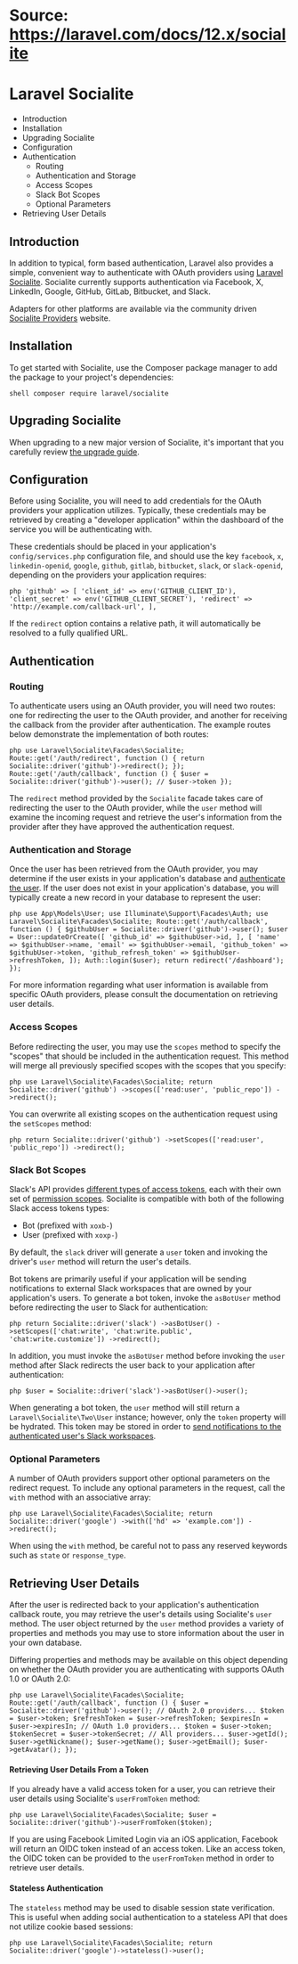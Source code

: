 # Source: https://laravel.com/docs/12.x/socialite

# Laravel Socialite

  * Introduction
  * Installation
  * Upgrading Socialite
  * Configuration
  * Authentication
    * Routing
    * Authentication and Storage
    * Access Scopes
    * Slack Bot Scopes
    * Optional Parameters
  * Retrieving User Details



## Introduction

In addition to typical, form based authentication, Laravel also provides a simple, convenient way to authenticate with OAuth providers using [Laravel Socialite](https://github.com/laravel/socialite). Socialite currently supports authentication via Facebook, X, LinkedIn, Google, GitHub, GitLab, Bitbucket, and Slack.

Adapters for other platforms are available via the community driven [Socialite Providers](https://socialiteproviders.com/) website.

## Installation

To get started with Socialite, use the Composer package manager to add the package to your project's dependencies:

```shell composer require laravel/socialite ``` 

## Upgrading Socialite

When upgrading to a new major version of Socialite, it's important that you carefully review [the upgrade guide](https://github.com/laravel/socialite/blob/master/UPGRADE.md).

## Configuration

Before using Socialite, you will need to add credentials for the OAuth providers your application utilizes. Typically, these credentials may be retrieved by creating a "developer application" within the dashboard of the service you will be authenticating with.

These credentials should be placed in your application's `config/services.php` configuration file, and should use the key `facebook`, `x`, `linkedin-openid`, `google`, `github`, `gitlab`, `bitbucket`, `slack`, or `slack-openid`, depending on the providers your application requires:

```php 'github' => [ 'client_id' => env('GITHUB_CLIENT_ID'), 'client_secret' => env('GITHUB_CLIENT_SECRET'), 'redirect' => 'http://example.com/callback-url', ], ``` 

If the `redirect` option contains a relative path, it will automatically be resolved to a fully qualified URL.

## Authentication

### Routing

To authenticate users using an OAuth provider, you will need two routes: one for redirecting the user to the OAuth provider, and another for receiving the callback from the provider after authentication. The example routes below demonstrate the implementation of both routes:

```php use Laravel\Socialite\Facades\Socialite; Route::get('/auth/redirect', function () { return Socialite::driver('github')->redirect(); }); Route::get('/auth/callback', function () { $user = Socialite::driver('github')->user(); // $user->token }); ``` 

The `redirect` method provided by the `Socialite` facade takes care of redirecting the user to the OAuth provider, while the `user` method will examine the incoming request and retrieve the user's information from the provider after they have approved the authentication request.

### Authentication and Storage

Once the user has been retrieved from the OAuth provider, you may determine if the user exists in your application's database and [authenticate the user](/docs/12.x/authentication#authenticate-a-user-instance). If the user does not exist in your application's database, you will typically create a new record in your database to represent the user:

```php use App\Models\User; use Illuminate\Support\Facades\Auth; use Laravel\Socialite\Facades\Socialite; Route::get('/auth/callback', function () { $githubUser = Socialite::driver('github')->user(); $user = User::updateOrCreate([ 'github_id' => $githubUser->id, ], [ 'name' => $githubUser->name, 'email' => $githubUser->email, 'github_token' => $githubUser->token, 'github_refresh_token' => $githubUser->refreshToken, ]); Auth::login($user); return redirect('/dashboard'); }); ``` 

For more information regarding what user information is available from specific OAuth providers, please consult the documentation on retrieving user details.

### Access Scopes

Before redirecting the user, you may use the `scopes` method to specify the "scopes" that should be included in the authentication request. This method will merge all previously specified scopes with the scopes that you specify:

```php use Laravel\Socialite\Facades\Socialite; return Socialite::driver('github') ->scopes(['read:user', 'public_repo']) ->redirect(); ``` 

You can overwrite all existing scopes on the authentication request using the `setScopes` method:

```php return Socialite::driver('github') ->setScopes(['read:user', 'public_repo']) ->redirect(); ``` 

### Slack Bot Scopes

Slack's API provides [different types of access tokens](https://api.slack.com/authentication/token-types), each with their own set of [permission scopes](https://api.slack.com/scopes). Socialite is compatible with both of the following Slack access tokens types:

  * Bot (prefixed with `xoxb-`)
  * User (prefixed with `xoxp-`)



By default, the `slack` driver will generate a `user` token and invoking the driver's `user` method will return the user's details.

Bot tokens are primarily useful if your application will be sending notifications to external Slack workspaces that are owned by your application's users. To generate a bot token, invoke the `asBotUser` method before redirecting the user to Slack for authentication:

```php return Socialite::driver('slack') ->asBotUser() ->setScopes(['chat:write', 'chat:write.public', 'chat:write.customize']) ->redirect(); ``` 

In addition, you must invoke the `asBotUser` method before invoking the `user` method after Slack redirects the user back to your application after authentication:

```php $user = Socialite::driver('slack')->asBotUser()->user(); ``` 

When generating a bot token, the `user` method will still return a `Laravel\Socialite\Two\User` instance; however, only the `token` property will be hydrated. This token may be stored in order to [send notifications to the authenticated user's Slack workspaces](/docs/12.x/notifications#notifying-external-slack-workspaces).

### Optional Parameters

A number of OAuth providers support other optional parameters on the redirect request. To include any optional parameters in the request, call the `with` method with an associative array:

```php use Laravel\Socialite\Facades\Socialite; return Socialite::driver('google') ->with(['hd' => 'example.com']) ->redirect(); ``` 

When using the `with` method, be careful not to pass any reserved keywords such as `state` or `response_type`.

## Retrieving User Details

After the user is redirected back to your application's authentication callback route, you may retrieve the user's details using Socialite's `user` method. The user object returned by the `user` method provides a variety of properties and methods you may use to store information about the user in your own database.

Differing properties and methods may be available on this object depending on whether the OAuth provider you are authenticating with supports OAuth 1.0 or OAuth 2.0:

```php use Laravel\Socialite\Facades\Socialite; Route::get('/auth/callback', function () { $user = Socialite::driver('github')->user(); // OAuth 2.0 providers... $token = $user->token; $refreshToken = $user->refreshToken; $expiresIn = $user->expiresIn; // OAuth 1.0 providers... $token = $user->token; $tokenSecret = $user->tokenSecret; // All providers... $user->getId(); $user->getNickname(); $user->getName(); $user->getEmail(); $user->getAvatar(); }); ``` 

#### Retrieving User Details From a Token

If you already have a valid access token for a user, you can retrieve their user details using Socialite's `userFromToken` method:

```php use Laravel\Socialite\Facades\Socialite; $user = Socialite::driver('github')->userFromToken($token); ``` 

If you are using Facebook Limited Login via an iOS application, Facebook will return an OIDC token instead of an access token. Like an access token, the OIDC token can be provided to the `userFromToken` method in order to retrieve user details.

#### Stateless Authentication

The `stateless` method may be used to disable session state verification. This is useful when adding social authentication to a stateless API that does not utilize cookie based sessions:

```php use Laravel\Socialite\Facades\Socialite; return Socialite::driver('google')->stateless()->user(); ``` 
